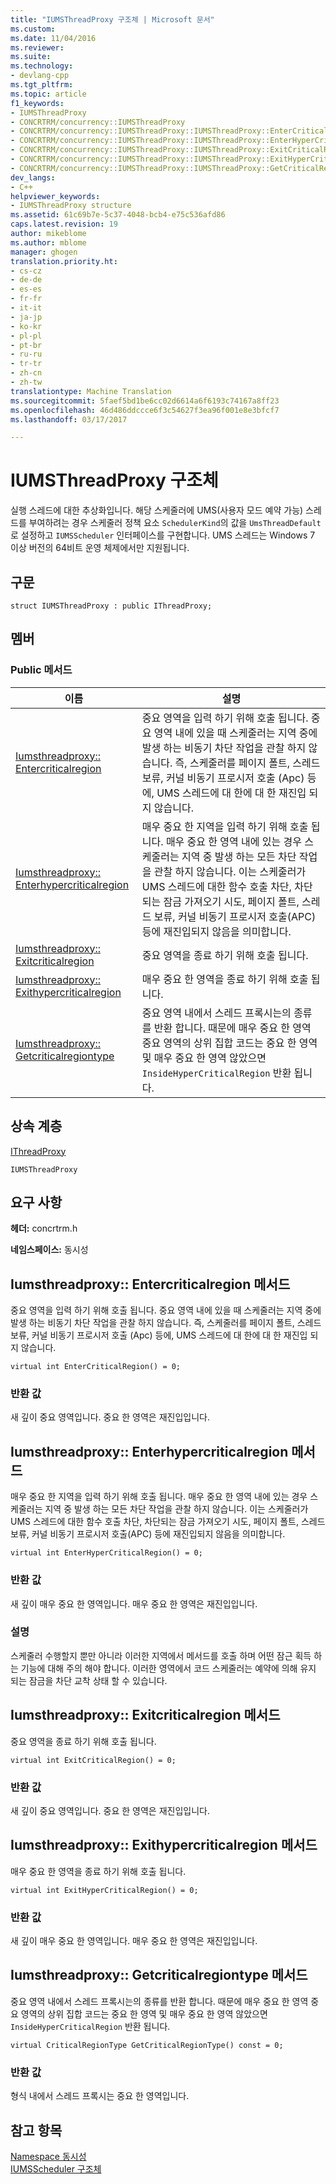 ```yaml
---
title: "IUMSThreadProxy 구조체 | Microsoft 문서"
ms.custom: 
ms.date: 11/04/2016
ms.reviewer: 
ms.suite: 
ms.technology:
- devlang-cpp
ms.tgt_pltfrm: 
ms.topic: article
f1_keywords:
- IUMSThreadProxy
- CONCRTRM/concurrency::IUMSThreadProxy
- CONCRTRM/concurrency::IUMSThreadProxy::IUMSThreadProxy::EnterCriticalRegion
- CONCRTRM/concurrency::IUMSThreadProxy::IUMSThreadProxy::EnterHyperCriticalRegion
- CONCRTRM/concurrency::IUMSThreadProxy::IUMSThreadProxy::ExitCriticalRegion
- CONCRTRM/concurrency::IUMSThreadProxy::IUMSThreadProxy::ExitHyperCriticalRegion
- CONCRTRM/concurrency::IUMSThreadProxy::IUMSThreadProxy::GetCriticalRegionType
dev_langs:
- C++
helpviewer_keywords:
- IUMSThreadProxy structure
ms.assetid: 61c69b7e-5c37-4048-bcb4-e75c536afd86
caps.latest.revision: 19
author: mikeblome
ms.author: mblome
manager: ghogen
translation.priority.ht:
- cs-cz
- de-de
- es-es
- fr-fr
- it-it
- ja-jp
- ko-kr
- pl-pl
- pt-br
- ru-ru
- tr-tr
- zh-cn
- zh-tw
translationtype: Machine Translation
ms.sourcegitcommit: 5faef5bd1be6cc02d6614a6f6193c74167a8ff23
ms.openlocfilehash: 46d486ddccce6f3c54627f3ea96f001e8e3bfcf7
ms.lasthandoff: 03/17/2017

---
```

# <a name="iumsthreadproxy-structure"></a>IUMSThreadProxy 구조체
실행 스레드에 대한 추상화입니다. 해당 스케줄러에 UMS(사용자 모드 예약 가능) 스레드를 부여하려는 경우 스케줄러 정책 요소 `SchedulerKind`의 값을 `UmsThreadDefault`로 설정하고 `IUMSScheduler` 인터페이스를 구현합니다. UMS 스레드는 Windows 7 이상 버전의 64비트 운영 체제에서만 지원됩니다.  
  
## <a name="syntax"></a>구문  
  
```
struct IUMSThreadProxy : public IThreadProxy;
```  
  
## <a name="members"></a>멤버  
  
### <a name="public-methods"></a>Public 메서드  
  
|이름|설명|  
|----------|-----------------|  
|[Iumsthreadproxy:: Entercriticalregion](#entercriticalregion)|중요 영역을 입력 하기 위해 호출 됩니다. 중요 영역 내에 있을 때 스케줄러는 지역 중에 발생 하는 비동기 차단 작업을 관찰 하지 않습니다. 즉, 스케줄러를 페이지 폴트, 스레드 보류, 커널 비동기 프로시저 호출 (Apc) 등에, UMS 스레드에 대 한에 대 한 재진입 되지 않습니다.|  
|[Iumsthreadproxy:: Enterhypercriticalregion](#enterhypercriticalregion)|매우 중요 한 지역을 입력 하기 위해 호출 됩니다. 매우 중요 한 영역 내에 있는 경우 스케줄러는 지역 중 발생 하는 모든 차단 작업을 관찰 하지 않습니다. 이는 스케줄러가 UMS 스레드에 대한 함수 호출 차단, 차단되는 잠금 가져오기 시도, 페이지 폴트, 스레드 보류, 커널 비동기 프로시저 호출(APC) 등에 재진입되지 않음을 의미합니다.|  
|[Iumsthreadproxy:: Exitcriticalregion](#exitcriticalregion)|중요 영역을 종료 하기 위해 호출 됩니다.|  
|[Iumsthreadproxy:: Exithypercriticalregion](#exithypercriticalregion)|매우 중요 한 영역을 종료 하기 위해 호출 됩니다.|  
|[Iumsthreadproxy:: Getcriticalregiontype](#getcriticalregiontype)|중요 영역 내에서 스레드 프록시는의 종류를 반환 합니다. 때문에 매우 중요 한 영역 중요 영역의 상위 집합 코드는 중요 한 영역 및 매우 중요 한 영역 않았으면 `InsideHyperCriticalRegion` 반환 됩니다.|  
  
## <a name="inheritance-hierarchy"></a>상속 계층  
 [IThreadProxy](ithreadproxy-structure.md)  
  
 `IUMSThreadProxy`  
  
## <a name="requirements"></a>요구 사항  
 **헤더:** concrtrm.h  
  
 **네임스페이스:** 동시성  
  
##  <a name="entercriticalregion"></a>Iumsthreadproxy:: Entercriticalregion 메서드  
 중요 영역을 입력 하기 위해 호출 됩니다. 중요 영역 내에 있을 때 스케줄러는 지역 중에 발생 하는 비동기 차단 작업을 관찰 하지 않습니다. 즉, 스케줄러를 페이지 폴트, 스레드 보류, 커널 비동기 프로시저 호출 (Apc) 등에, UMS 스레드에 대 한에 대 한 재진입 되지 않습니다.  
  
```
virtual int EnterCriticalRegion() = 0;
```  
  
### <a name="return-value"></a>반환 값  
 새 깊이 중요 영역입니다. 중요 한 영역은 재진입입니다.  
  
##  <a name="enterhypercriticalregion"></a>Iumsthreadproxy:: Enterhypercriticalregion 메서드  
 매우 중요 한 지역을 입력 하기 위해 호출 됩니다. 매우 중요 한 영역 내에 있는 경우 스케줄러는 지역 중 발생 하는 모든 차단 작업을 관찰 하지 않습니다. 이는 스케줄러가 UMS 스레드에 대한 함수 호출 차단, 차단되는 잠금 가져오기 시도, 페이지 폴트, 스레드 보류, 커널 비동기 프로시저 호출(APC) 등에 재진입되지 않음을 의미합니다.  
  
```
virtual int EnterHyperCriticalRegion() = 0;
```  
  
### <a name="return-value"></a>반환 값  
 새 깊이 매우 중요 한 영역입니다. 매우 중요 한 영역은 재진입입니다.  
  
### <a name="remarks"></a>설명  
 스케줄러 수행할지 뿐만 아니라 이러한 지역에서 메서드를 호출 하며 어떤 잠근 획득 하는 기능에 대해 주의 해야 합니다. 이러한 영역에서 코드 스케줄러는 예약에 의해 유지 되는 잠금을 차단 교착 상태 할 수 있습니다.  
  
##  <a name="exitcriticalregion"></a>Iumsthreadproxy:: Exitcriticalregion 메서드  
 중요 영역을 종료 하기 위해 호출 됩니다.  
  
```
virtual int ExitCriticalRegion() = 0;
```  
  
### <a name="return-value"></a>반환 값  
 새 깊이 중요 영역입니다. 중요 한 영역은 재진입입니다.  
  
##  <a name="exithypercriticalregion"></a>Iumsthreadproxy:: Exithypercriticalregion 메서드  
 매우 중요 한 영역을 종료 하기 위해 호출 됩니다.  
  
```
virtual int ExitHyperCriticalRegion() = 0;
```  
  
### <a name="return-value"></a>반환 값  
 새 깊이 매우 중요 한 영역입니다. 매우 중요 한 영역은 재진입입니다.  
  
##  <a name="getcriticalregiontype"></a>Iumsthreadproxy:: Getcriticalregiontype 메서드  
 중요 영역 내에서 스레드 프록시는의 종류를 반환 합니다. 때문에 매우 중요 한 영역 중요 영역의 상위 집합 코드는 중요 한 영역 및 매우 중요 한 영역 않았으면 `InsideHyperCriticalRegion` 반환 됩니다.  
  
```
virtual CriticalRegionType GetCriticalRegionType() const = 0;
```  
  
### <a name="return-value"></a>반환 값  
 형식 내에서 스레드 프록시는 중요 한 영역입니다.  
  
## <a name="see-also"></a>참고 항목  
 [Namespace 동시성](concurrency-namespace.md)   
 [IUMSScheduler 구조체](iumsscheduler-structure.md)

